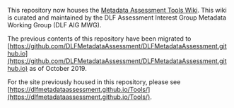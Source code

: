 This repository now houses the [Metadata Assessment Tools Wiki](https://github.com/DLFMetadataAssessment/Tools/wiki). This wiki is curated and maintained by the DLF Assessment Interest Group Metadata Working Group (DLF AIG MWG).

The previous contents of this repository have been migrated to [https://github.com/DLFMetadataAssessment/DLFMetadataAssessment.github.io](https://github.com/DLFMetadataAssessment/DLFMetadataAssessment.github.io) as of October 2019.

For the site previously housed in this repository, please see [https://dlfmetadataassessment.github.io/Tools/](https://dlfmetadataassessment.github.io/Tools/).
